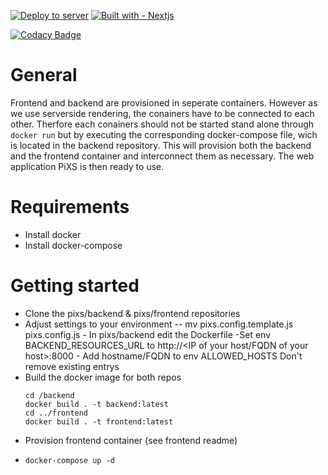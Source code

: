[![Deploy to server](https://github.com/se-pixs/backend/actions/workflows/deploy.yml/badge.svg)](https://github.com/se-pixs/backend/actions/workflows/deploy.yml)
[![Built with - Nextjs](https://img.shields.io/badge/Built_with-Django-214A23.svg?style=flat&logo=django)](https://www.djangoproject.com/)

[![Codacy Badge](https://app.codacy.com/project/badge/Grade/ca43abfa3f7d45e28efdfce1b7dcc1fa)](https://www.codacy.com/gh/se-pixs/backend/dashboard?utm_source=github.com&amp;utm_medium=referral&amp;utm_content=se-pixs/backend&amp;utm_campaign=Badge_Grade)

# General
Frontend and backend are provisioned in seperate containers. However as we use serverside rendering, the conainers have to be connected to each other. Therfore each conainers should not be started stand alone through 
```docker run``` but by executing the corresponding docker-compose file, wich is located in the backend repository. This will provision both the backend and the frontend container and interconnect them as necessary.
The web application PiXS is then ready to use.

# Requirements
- Install docker
- Install docker-compose

# Getting started

- Clone the pixs/backend & pixs/frontend repositories
- Adjust settings to your environment
-- mv pixs.config.template.js pixs.config.js
       - In pixs/backend edit the Dockerfile
              -Set env BACKEND_RESOURCES_URL to 
              http://<IP of your host/FQDN of your host>:8000
              - Add hostname/FQDN to env ALLOWED_HOSTS
              Don't remove existing entrys
- Build the docker image for both repos
    ```shell
    cd /backend
    docker build . -t backend:latest
    cd ../frontend
    docker build . -t frontend:latest
    ```
- Provision frontend container (see frontend readme)
-   ```shell
    docker-compose up -d
    ```
